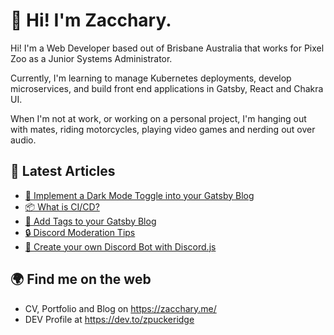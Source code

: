 # 👋 Hi! I'm Zacchary.

Hi! I'm a Web Developer based out of Brisbane Australia that works for Pixel Zoo as a Junior Systems Administrator.

Currently, I'm learning to manage Kubernetes deployments, develop microservices, and build front end applications in Gatsby, React and Chakra UI.

When I'm not at work, or working on a personal project, I'm hanging out with mates, riding motorcycles, playing video games and nerding out over audio.

## 📝 Latest Articles
- [🎉 Implement a Dark Mode Toggle into your Gatsby Blog](https://zacchary.me/add-dark-mode-to-gatsby-blog/)
- [📦 What is CI/CD?](https://zacchary.me/what-is-ci-cd/)
- [🎫 Add Tags to your Gatsby Blog](https://zacchary.me/add-tags-to-gatsby-blog/)
- [🔒 Discord Moderation Tips](https://zacchary.me/discord-moderation-tips/)
- [🤖 Create your own Discord Bot with Discord.js](https://zacchary.me/create-your-own-bot/)

## 🌍 Find me on the web
- CV, Portfolio and Blog on https://zacchary.me/
- DEV Profile at https://dev.to/zpuckeridge
